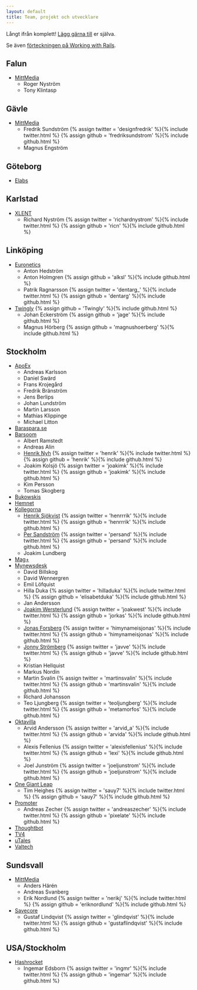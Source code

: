 ```yaml
---
layout: default
title: Team, projekt och utvecklare
---
```


Långt ifrån komplett! [Lägg gärna till](https://github.com/rails-se/rails-se.github.com/edit/master/directory.md) er själva.

Se även [förteckningen på Working with Rails](http://www.workingwithrails.com/browse/people/country/Sweden).

<!--

  Håll gärna bokstavsordning på orter, sen team, sen personer (förnamn, sen efternamn).

  Jekyll/Maruku är dåligt på nästlade listor, därav vanlig HTML. :(

-->

## Falun

<ul>
  <li>
    <a href="http://mittmedia.se">MittMedia</a>
    <ul>
      <li>Roger Nyström</li>
      <li>Tony Klintasp</li>
     </ul>
  </li>
</ul>

## Gävle

<ul>
  <li>
    <a href="http://mittmedia.se">MittMedia</a>
    <ul>
      <li>
        Fredrik Sundström
        {% assign twitter = 'designfredrik' %}{% include twitter.html %}
        {% assign github = 'fredriksundstrom' %}{% include github.html %}  
      </li>
      <li>Magnus Engström</li>
     </ul>
  </li>
</ul>

## Göteborg

<ul>

  <li>
    <a href="http://elabs.se">Elabs</a>
  </li>

</ul>

## Karlstad

<ul>
  <li>
  <a href="http://xlent.se">XLENT</a>
  <ul>
    <li>
      Richard Nyström
      {% assign twitter = 'richardnystrom' %}{% include twitter.html %}
      {% assign github = 'ricn' %}{% include github.html %}
    </li>
  </ul>
  </li>
</ul>

## Linköping

<ul>

  <li>
    <a href="http://www.euronetics.se">Euronetics</a>
    <ul>
      <li>
        Anton Hedström
      </li>
      <li>
        Anton Holmgren
        {% assign github = 'alksl' %}{% include github.html %}
      </li>
      <li>
        Patrik Ragnarsson
        {% assign twitter = 'dentarg_' %}{% include twitter.html %}
        {% assign github = 'dentarg' %}{% include github.html %}
      </li>
    </ul>
  </li>
  
  <li>
    <a href="http://www.twingly.com">Twingly</a>
    {% assign github = 'Twingly' %}{% include github.html %}
    <ul>
      <li>
        Johan Eckerström
        {% assign github = 'jage' %}{% include github.html %}
      </li>
      <li>
        Magnus Hörberg
        {% assign github = 'magnushoerberg' %}{% include github.html %}
      </li>
    </ul>
  </li>
</ul>

## Stockholm

<ul>

  <li>
    <a href="http://www.apoex.se.">ApoEx</a>
    <ul>
      <li>Andreas Karlsson</li>
      <li>Daniel Swärd</li>
      <li>Frans Krojegård</li>
      <li>Fredrik Bränström</li>
      <li>Jens Berlips</li>
      <li>Johan Lundström</li>
      <li>Martin Larsson</li>
      <li>Mathias Klippinge</li>
      <li>Michael Litton</li>
    </ul>
  </li>

  <li>
    <a href="https://baraspara.se/">Baraspara.se</a>
  </li>

  <li>
    <a href="http://barsoom.se">Barsoom</a>
    <ul>
      <li>Albert Ramstedt</li>
      <li>Andreas Alin</li>
      <li>
        <a href="http://henrik.nyh.se">Henrik Nyh</a>
        {% assign twitter = 'henrik' %}{% include twitter.html %}
        {% assign github = 'henrik' %}{% include github.html %}
      </li>
      <li>
        Joakim Kolsjö
        {% assign twitter = 'joakimk' %}{% include twitter.html %}
        {% assign github = 'joakimk' %}{% include github.html %}
      </li>
      <li>Kim Persson</li>
      <li>Tomas Skogberg</li>
    </ul>
  </li>

  <li>
    <a href="http://bukowskis.com">Bukowskis</a>
  </li>

  <li>
    <a href="http://www.hemnet.se">Hemnet</a>
  </li>
  <li>
    <a href="http://www.kollegorna.se">Kollegorna</a>
    <ul>
      <li>
        <a href="http://henriksjokvist.net">Henrik Sjökvist</a>
        {% assign twitter = 'henrrrik' %}{% include twitter.html %}
        {% assign github = 'henrrrik' %}{% include github.html %}
      </li>
      <li>
        <a href="http://www.helloper.com">Per Sandström</a>
          {% assign twitter = 'persand' %}{% include twitter.html %}
          {% assign github = 'persand' %}{% include github.html %}
      </li>
      <li>Joakim Lundberg</li>
    </ul>
  </li>
  <li>
    <a href="http://www.magplus.com">Mag+</a>
  </li>

  <li>
    <a href="http://www.mynewsdesk.com">Mynewsdesk</a>
    <ul>
      <li>David Billskog</li>
      <li>David Wennergren</li>
      <li>Emil Löfquist</li>
      <li>Hilla Duka
        {% assign twitter = 'hilladuka' %}{% include twitter.html %}
        {% assign github = 'elisabetduka' %}{% include github.html %}
      </li>
      <li>Jan Andersson</li>
      <li>
        <a href="http://joakim-westerlund.se">Joakim Wersterlund</a>
        {% assign twitter = 'joakwest' %}{% include twitter.html %}
        {% assign github = 'jorkas' %}{% include github.html %}  
      </li>
      <li>
        <a href="http://jonasforsberg.se">Jonas Forsberg</a>
        {% assign twitter = 'himynameisjonas' %}{% include twitter.html %}
        {% assign github = 'himynameisjonas' %}{% include github.html %}
      </li>
      <li>
        <a href="http://jonnystromberg.com">Jonny Strömberg</a>
        {% assign twitter = 'javve' %}{% include twitter.html %}
        {% assign github = 'javve' %}{% include github.html %}
      </li>
      <li>Kristian Hellquist</li>
      <li>Markus Nordin</li>
      <li>
        Martin Svalin
        {% assign twitter = 'martinsvalin' %}{% include twitter.html %}
        {% assign github = 'martinsvalin' %}{% include github.html %}
      </li>
      <li>Richard Johansson</li>
      <li>
        Teo Ljungberg
        {% assign twitter = 'teoljungberg' %}{% include twitter.html %}
        {% assign github = 'metamorfos' %}{% include github.html %}
      </li>
    </ul>
  </li>

  <li>
    <a href="http://oktavilla.se">Oktavilla</a>
    <ul>
      <li>
        Arvid Andersson
        {% assign twitter = 'arvid_a' %}{% include twitter.html %}
        {% assign github = 'arvida' %}{% include github.html %}
      </li>
      <li>
        Alexis Fellenius
        {% assign twitter = 'alexisfellenius' %}{% include twitter.html %}
        {% assign github = 'lexi' %}{% include github.html %}
      </li>
      <li>
        Joel Junström
        {% assign twitter = 'joeljunstrom' %}{% include twitter.html %}
        {% assign github = 'joeljunstrom' %}{% include github.html %}
      </li>
     </ul>
  </li>
  
  <li>
    <a href="http://onegiantleap.se">One Giant Leap</a>
    <ul>
      <li>
        Tim Heighes
        {% assign twitter = 'sauy7' %}{% include twitter.html %}
        {% assign github = 'sauy7' %}{% include github.html %}
      </li>
    </ul>
  </li>
  
  <li>
    <a href="http://www.promoterapp.com">Promoter</a>
    <ul>
      <li>
        Andreas Zecher
        {% assign twitter = 'andreaszecher' %}{% include twitter.html %}
        {% assign github = 'pixelate' %}{% include github.html %}
      </li>
    </ul>
  </li>

  <li>
    <a href="http://www.thoughtbot.com/">Thoughtbot</a>
  </li>

  <li>
    <a href="http://www.tv4.se/">TV4</a>
  </li>

  <li>
    <a href="http://utales.com/">uTales</a>
  </li>

  <li>
    <a href="http://www.valtech.se">Valtech</a>
  </li>

</ul>

## Sundsvall

<ul>
<li>
  <a href="http://mittmedia.se">MittMedia</a>
  <ul>
    <li>Anders Härén</li>
    <li>Andreas Svanberg</li>
    <li>
      Erik Nordlund
      {% assign twitter = 'nerikj' %}{% include twitter.html %}
      {% assign github = 'eriknordlund' %}{% include github.html %}
    </li>
   </ul>
</li>
<li>
    <a href="http://savecore.se">Savecore</a>
    <ul>
      <li>
        Gustaf Lindqvist
        {% assign twitter = 'glindqvist' %}{% include twitter.html %}
        {% assign github = 'gustaflindqvist' %}{% include github.html %}
      </li>
     </ul>
  </li>
</ul>

## USA/Stockholm

<ul>
  <li>
    <a href="http://hashrocket.com/">Hashrocket</a>
    <ul>
      <li>
        Ingemar Edsborn
        {% assign twitter = 'ingmr' %}{% include twitter.html %}
        {% assign github = 'ingemar' %}{% include github.html %}
      </li>
    </ul>
  </li>
</ul>

